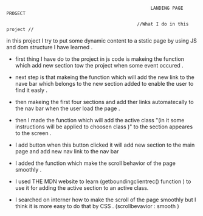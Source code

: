                                                          LANDING PAGE PROGECT 

                                                    //What I do in this project // 
in this project I try to put some dynamic content to a ststic page by using JS and dom structure I have learned .
* first thing I have do to the project in js code is makeing the function which add new section tow the project when some event occured .

* next step is that makeing the function which will add the new link to the nave bar which belongs to the new section added 
to enable the user to find it easly .

* then makeing the first four sections and add ther links automatecally to  the nav bar when the user load the page .

* then I made the function which will add the active class "(in it some instructions will be applied to choosen class )" to the section appeares to the screen .  

* I add button when this button clicked it will add new section to the main page and add new nav link to the nav bar 

* I added the function which make the scroll behavior of the page  smoothly . 

* I used THE MDN website to learn (getboundingclientrec() function ) to use it for adding  the active section to an  active class.

* I searched on interner how to make the scroll of the page smoothly but I think it is more easy to do that by CSS . (scrollbevavior : smooth )



